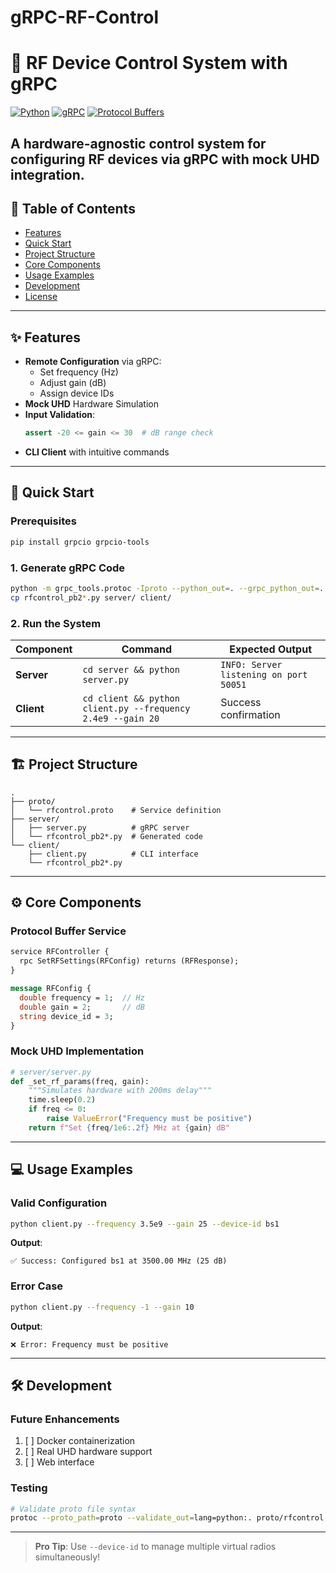 # gRPC-RF-Control
# 📡 RF Device Control System with gRPC

[![Python](https://img.shields.io/badge/Python-3.9+-blue?logo=python)](https://www.python.org/)
[![gRPC](https://img.shields.io/badge/gRPC-1.48+-brightgreen?logo=grpc)](https://grpc.io/)
[![Protocol Buffers](https://img.shields.io/badge/Protobuf-3.20+-red)](https://protobuf.dev/)

A hardware-agnostic control system for configuring RF devices via gRPC with mock UHD integration.
---

## 📌 Table of Contents
- [Features](#-features)
- [Quick Start](#-quick-start)
- [Project Structure](#-project-structure)
- [Core Components](#-core-components)
- [Usage Examples](#-usage-examples)
- [Development](#-development)
- [License](#-license)

---

## ✨ Features
- **Remote Configuration** via gRPC:
  - Set frequency (Hz)
  - Adjust gain (dB)
  - Assign device IDs
- **Mock UHD** Hardware Simulation
- **Input Validation**:
  ```python
  assert -20 <= gain <= 30  # dB range check
  ```
- **CLI Client** with intuitive commands

---

## 🚀 Quick Start

### Prerequisites
```bash
pip install grpcio grpcio-tools
```

### 1. Generate gRPC Code
```bash
python -m grpc_tools.protoc -Iproto --python_out=. --grpc_python_out=. proto/rfcontrol.proto
cp rfcontrol_pb2*.py server/ client/
```

### 2. Run the System
| Component | Command | Expected Output |
|-----------|---------|-----------------|
| **Server** | `cd server && python server.py` | `INFO: Server listening on port 50051` |
| **Client** | `cd client && python client.py --frequency 2.4e9 --gain 20` | Success confirmation |

---

## 🏗️ Project Structure
```
.
├── proto/
│   └── rfcontrol.proto    # Service definition
├── server/
│   ├── server.py          # gRPC server
│   └── rfcontrol_pb2*.py  # Generated code
└── client/
    ├── client.py          # CLI interface
    └── rfcontrol_pb2*.py
```

---

## ⚙️ Core Components

### Protocol Buffer Service
```protobuf
service RFController {
  rpc SetRFSettings(RFConfig) returns (RFResponse);
}

message RFConfig {
  double frequency = 1;  // Hz
  double gain = 2;       // dB
  string device_id = 3;
}
```

### Mock UHD Implementation
```python
# server/server.py
def _set_rf_params(freq, gain):
    """Simulates hardware with 200ms delay"""
    time.sleep(0.2)
    if freq <= 0:
        raise ValueError("Frequency must be positive")
    return f"Set {freq/1e6:.2f} MHz at {gain} dB"
```

---

## 💻 Usage Examples

### Valid Configuration
```bash
python client.py --frequency 3.5e9 --gain 25 --device-id bs1
```
**Output**:
```
✅ Success: Configured bs1 at 3500.00 MHz (25 dB)
```

### Error Case
```bash
python client.py --frequency -1 --gain 10
```
**Output**:
```
❌ Error: Frequency must be positive
```

---

## 🛠️ Development

### Future Enhancements
1. [ ] Docker containerization
2. [ ] Real UHD hardware support
3. [ ] Web interface

### Testing
```bash
# Validate proto file syntax
protoc --proto_path=proto --validate_out=lang=python:. proto/rfcontrol.proto
```

---
> **Pro Tip**: Use `--device-id` to manage multiple virtual radios simultaneously!
```
